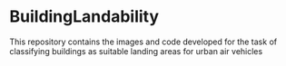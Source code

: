# BuildingLandability
This repository contains the images and code developed for the task of classifying buildings as suitable landing areas for urban air vehicles
